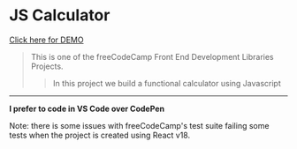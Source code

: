 # JS Calculator  
[Click here for DEMO]()  

> This is one of the freeCodeCamp Front End Development Libraries Projects.
>> In this project we build a functional calculator using Javascript
***
**I prefer to code in VS Code over CodePen**

Note: there is some issues with freeCodeCamp's test suite failing some tests when the project is created using React v18.